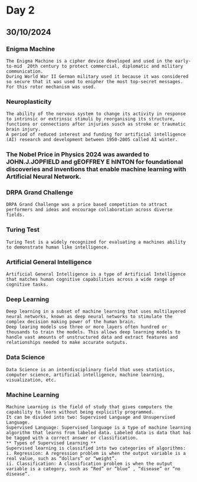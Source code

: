 # Day 2
## 30/10/2024

### Enigma Machine
```
The Enigma Machine is a cipher device developed and used in the early-to-mid  20th century to protect commercial, diplomatic and military communication.
During World War II German military used it because it was considered so secure that it was used to enipher the most top-secret messages.
For this rotor mechanism was used.
```
### Neuroplasticity
```
The ability of the nervous system to change its activity in response to intrinsic or extrinsic stimuli by reorganising its structure, functions or connections after injuries susch as stroke or traumatic brain injury.
A period of reduced interest and funding for artificial intelligence (AI) research and development between 1950-2005 called AI winter.
```
### The Nobel Price in Physics 2024 was awarded to JOHN.J.JOPFIELD and gEOFFREY E hINTON for foundational discoveries and inventions that enable machine learning with Artificial Neural Network.
### DRPA Grand Challenge
```
DRPA Grand Challenge was a price based competition to attract performers and ideas and encourage collaboration across diverse fields.
```
### Turing Test
```
Turing Test is a widely recognized for evaluating a machines ability to demonstrate human like intelligence.
```
### Artificial General Intelligence
```
Artificial General Intelligence is a type of Artificial Intelligence that matches human cognitive capabilities across a wide range of cognitive tasks.
```
### Deep Learning
```
Deep learning in a subset of machine learning that uses multilayered neural networks, known as deep neural networks to stimulate the complex decision making power of the human brain.
Deep learing models use three or more layers often hundred or thousands to train the models. This allows deep learning models to handle vast amounts of unstructured data and extract features and relationships needed to make accurate outputs.
```
### Data Science
```
Data Science is an interdisciplinary field that uses statistics, computer science, artificial intelligence, machine learning, visualization, etc.
```
### Machine Learning
```
Machine Learning is the field of study that gives computers the capability to learn without being explicitly programmed.
It can be divided into two: Supervised Language and Unsupervised Language.
Supervised Language: Supervised language is a type of machine learning algorithm that learns from labeled data. Labeled data is data that has be tagged with a correct answer or classification.
** Types of Supervised Learning **
Supervised learning is classified into two categories of algorithms: 
i. Regression: A regression problem is when the output variable is a real value, such as “dollars” or “weight”.
ii. Classification: A classification problem is when the output variable is a category, such as “Red” or “blue” , “disease” or “no disease”.
